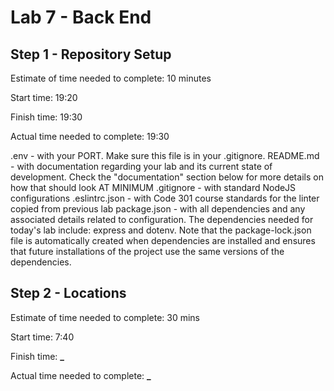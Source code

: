 # Lab 7 - Back End


## Step 1 - Repository Setup

Estimate of time needed to complete: 10 minutes

Start time: 19:20

Finish time: 19:30

Actual time needed to complete: 19:30

.env - with your PORT. Make sure this file is in your .gitignore.
README.md - with documentation regarding your lab and its current state of development. Check the "documentation" section below for more details on how that should look AT MINIMUM
.gitignore - with standard NodeJS configurations
.eslintrc.json - with Code 301 course standards for the linter copied from previous lab
package.json - with all dependencies and any associated details related to configuration. The dependencies needed for today's lab include: express and dotenv.
Note that the package-lock.json file is automatically created when dependencies are installed and ensures that future installations of the project use the same versions of the dependencies.

## Step 2 - Locations

Estimate of time needed to complete: 30 mins

Start time: 7:40

Finish time: **\_**

Actual time needed to complete: **\_**
